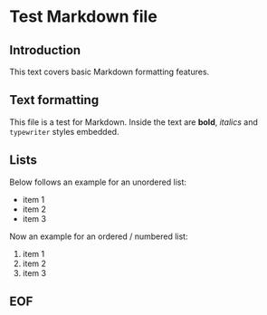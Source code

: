 # Test Markdown file

## Introduction

This text covers basic Markdown formatting features.

## Text formatting

This file is a test for  Markdown.  Inside the text are __bold__,  _italics_
and `typewriter` styles embedded.

## Lists

Below follows an example for an unordered list:

- item 1
- item 2
- item 3

Now an example for an ordered / numbered list:

1. item 1
1. item 2
1. item 3

## EOF

